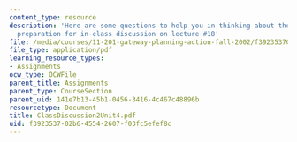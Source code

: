 ```yaml
---
content_type: resource
description: 'Here are some questions to help you in thinking about the 4 group projectsin
  preparation for in-class discussion on lecture #18'
file: /media/courses/11-201-gateway-planning-action-fall-2002/f392353702b645542607f03fc5efef8c_ClassDiscussion2Unit4.pdf
file_type: application/pdf
learning_resource_types:
- Assignments
ocw_type: OCWFile
parent_title: Assignments
parent_type: CourseSection
parent_uid: 141e7b13-45b1-0456-3416-4c467c48896b
resourcetype: Document
title: ClassDiscussion2Unit4.pdf
uid: f3923537-02b6-4554-2607-f03fc5efef8c
---
```

